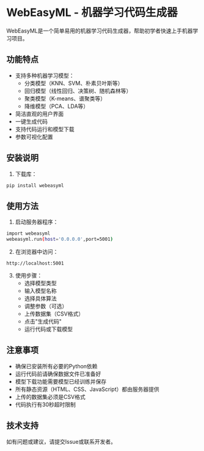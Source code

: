 # WebEasyML - 机器学习代码生成器

WebEasyML是一个简单易用的机器学习代码生成器，帮助初学者快速上手机器学习项目。

## 功能特点

- 支持多种机器学习模型：
  - 分类模型（KNN、SVM、朴素贝叶斯等）
  - 回归模型（线性回归、决策树、随机森林等）
  - 聚类模型（K-means、谱聚类等）
  - 降维模型（PCA、LDA等）
- 简洁直观的用户界面
- 一键生成代码
- 支持代码运行和模型下载
- 参数可视化配置

## 安装说明

1. 下载库：
```bash
pip install webeasyml
```

## 使用方法

1. 启动服务器程序：
```bash
import webeasyml
webeasyml.run(host='0.0.0.0',port=5001)
```

2. 在浏览器中访问：
```
http://localhost:5001
```

3. 使用步骤：
   - 选择模型类型
   - 输入模型名称
   - 选择具体算法
   - 调整参数（可选）
   - 上传数据集（CSV格式）
   - 点击"生成代码"
   - 运行代码或下载模型

## 注意事项

- 确保已安装所有必要的Python依赖
- 运行代码前请确保数据文件已准备好
- 模型下载功能需要模型已经训练并保存
- 所有静态资源（HTML、CSS、JavaScript）都由服务器提供
- 上传的数据集必须是CSV格式
- 代码执行有30秒超时限制

## 技术支持

如有问题或建议，请提交Issue或联系开发者。 